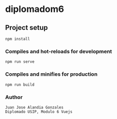 # diplomadom6

## Project setup
```
npm install
```

### Compiles and hot-reloads for development
```
npm run serve
```

### Compiles and minifies for production
```
npm run build
```

### Author
```
Juan Jose Alandia Gonzales
Diplomado USIP, Modulo 6 Vuejs
```
